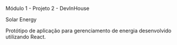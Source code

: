 Módulo 1 - Projeto 2 - DevInHouse

Solar Energy

Protótipo de aplicação para gerenciamento de energia desenvolvido utilizando React.